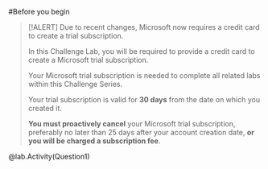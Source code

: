 #Before you begin

>[!ALERT] Due to recent changes, Microsoft now requires a credit card to create a trial subscription.
>
> In this Challenge Lab, you will be required to provide a credit card to create a Microsoft trial subscription. 
>
>Your Microsoft trial subscription is needed to complete all related labs within this Challenge Series. 
>
>Your trial subscription is valid for **30 days** from the date on which you created it.
>
>**You must proactively cancel** your Microsoft trial subscription, preferably no later than 25 days after your account creation date, **or you will be charged a subscription fee**.

@lab.Activity(Question1)
